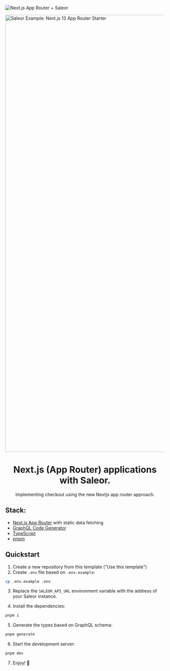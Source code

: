 ![Next.js App Router + Saleor](https://user-images.githubusercontent.com/44495184/210545042-0537d49f-6ab8-4e52-af75-225370789c2b.png)

<img width="1383" alt="Saleor Example: Next.js 13 App Router Starter" src="https://github.com/saleor/example-nextjs-app-router-starter/assets/200613/2de5b286-a05c-4eee-9591-b4b01c3c7ee7">

<div align="center">
  <h1>Next.js (App Router) applications with Saleor.</h1>
</div>

<div align="center">
  <p>Implementing checkout using the new Nextjs app router approach.</p>
</div>

## Stack:

- [Next.js App Router](https://nextjs.org/) with static data fetching
- [GraphQL Code Generator](https://the-guild.dev/graphql/codegen)
- [TypeScript](https://www.typescriptlang.org/)
- [pnpm](https://pnpm.io/)

## Quickstart

1. Create a new repository from this template ("Use this template")
2. Create `.env` file based on `.env.example`:

```bash
cp .env.example .env
```

3. Replace the `SALEOR_API_URL` environment variable with the address of your Saleor instance.

4. Install the dependencies:

```bash
pnpm i
```

5. Generate the types based on GraphQL schema:

```bash
pnpm generate
```

6. Start the development server:

```bash
pnpm dev
```

7. Enjoy! 🎉
